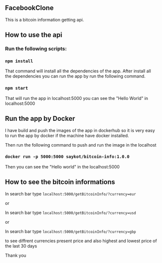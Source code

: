 ## FacebookClone

This is a bitcoin information getting api.

## How to use the api

### Run the following scripts:

### `npm install`

That command will install all the dependencies of the app. After install all the dependencies you can run the app by run the following command.

### `npm start`

That will run the app in localhost:5000 you can see the "Hello World" in localhost:5000


## Run the app by Docker

I have build and push the images of the app in dockerhub so it is very easy to run the app by docker if the machine have docker installed.

Then run the following command to push and run the image in the localhost

### `docker run -p 5000:5000 saykot/bitcoin-info:1.0.0`

Then you can see the "Hello world" in the localhost:5000

## How to see the bitcoin informations

In search bar type `localhost:5000/getBitcoinInfo/?currency=eur`

or

In search bar type `localhost:5000/getBitcoinInfo/?currency=usd`

or

In search bar type `localhost:5000/getBitcoinInfo/?currency=gbp`


to see diffrent currencies present price and also highest and lowest price of the last 30 days


Thank you 

